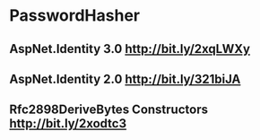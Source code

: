 # PasswordHasher

## AspNet.Identity 3.0 http://bit.ly/2xqLWXy
## AspNet.Identity 2.0 http://bit.ly/321biJA
## Rfc2898DeriveBytes Constructors http://bit.ly/2xodtc3
